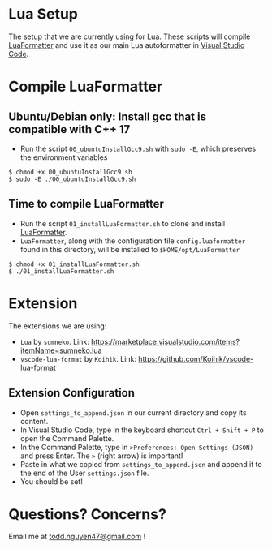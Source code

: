 # Lua Setup

The setup that we are currently using for Lua. These scripts will compile [LuaFormatter](https://github.com/Koihik/LuaFormatter) and use it as our main Lua autoformatter in [Visual Studio Code](https://code.visualstudio.com/).

# Compile LuaFormatter

## Ubuntu/Debian only: Install gcc that is compatible with C++ 17

- Run the script `00_ubuntuInstallGcc9.sh` with `sudo -E`, which preserves the environment variables

```
$ chmod +x 00_ubuntuInstallGcc9.sh
$ sudo -E ./00_ubuntuInstallGcc9.sh
```

## Time to compile LuaFormatter

- Run the script `01_installLuaFormatter.sh` to clone and install [LuaFormatter](https://github.com/Koihik/LuaFormatter).
- `LuaFormatter`, along with the configuration file `config.luaformatter` found in this directory,
  will be installed to `$HOME/opt/LuaFormatter`

```
$ chmod +x 01_installLuaFormatter.sh
$ ./01_installLuaFormatter.sh
```

# Extension

The extensions we are using:

- `Lua` by `sumneko`. Link: https://marketplace.visualstudio.com/items?itemName=sumneko.lua
- `vscode-lua-format` by `Koihik`. Link: https://github.com/Koihik/vscode-lua-format

## Extension Configuration

- Open `settings_to_append.json` in our current directory and copy its content.
- In Visual Studio Code, type in the keyboard shortcut `Ctrl + Shift + P` to open
  the Command Palette.
- In the Command Palette, type in `>Preferences: Open Settings (JSON)` and press Enter. The `>`
  (right arrow) is important!
- Paste in what we copied from `settings_to_append.json` and append it to the end of the User
  `settings.json` file.
- You should be set!

# Questions? Concerns?

Email me at todd.nguyen47@gmail.com !
